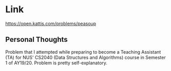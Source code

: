 # Link

https://open.kattis.com/problems/peasoup

## Personal Thoughts

Problem that I attempted while preparing to become a Teaching Assistant (TA) for NUS' CS2040 (Data Structures and Algorithms) course in Semester 1 of AY19/20. Problem is pretty self-explanatory.

